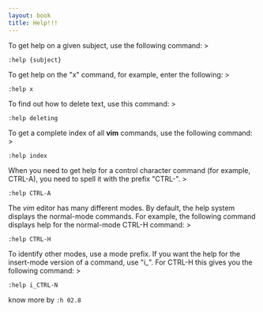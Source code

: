 ```yaml
---
layout: book
title: Help!!!
---
```



To get help on a given subject, use the following command: >

	:help {subject}

To get help on the "x" command, for example, enter the following: >

	:help x

To find out how to delete text, use this command: >

	:help deleting

To get a complete index of all __vim__ commands, use the following command: >

	:help index

When you need to get help for a control character command (for example,
CTRL-A), you need to spell it with the prefix "CTRL-". >

	:help CTRL-A

The _vim_ editor has many different modes.  By default, the help system displays
the normal-mode commands.  For example, the following command displays help
for the normal-mode CTRL-H command: >

	:help CTRL-H

To identify other modes, use a mode prefix.  If you want the help for the
insert-mode version of a command, use "i_".  For CTRL-H this gives you the
following command: >

	:help i_CTRL-N


know more by `:h 02.8`
